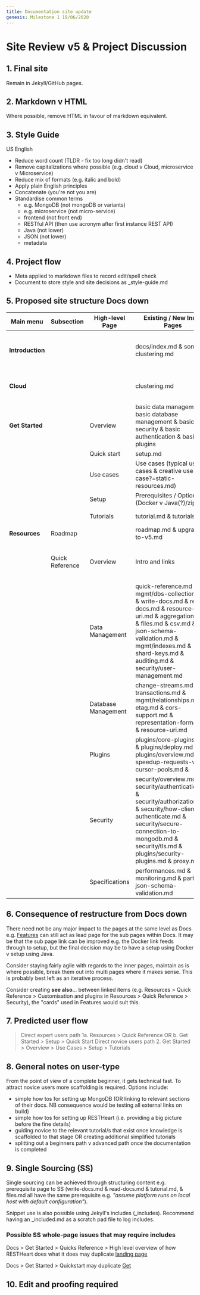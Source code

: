 ```yaml
---
title: Documentation site update
genesis: Milestone 1 19/06/2020
---
```


# Site Review v5 & Project Discussion 

## 1. Final site

Remain in Jekyll/GitHub pages.

## 2. Markdown v HTML

Where possible, remove HTML in favour of markdown equivalent.

## 3. Style Guide

US English

- Reduce word count (TLDR - fix too long didn't read)
- Remove capitalizations where possible (e.g. cloud v Cloud, microservice v Microservice)
- Reduce mix of formats (e.g. italic and bold)
- Apply plain English principles
- Concatenate (you're not you are)
- Standardise common terms
  - e.g. MongoDB (not mongoDB or variants)
  - e.g. microservice (not micro-service)
  - frontend (not front end)
  - RESTful API (then use acronym after first instance REST API)
  - Java (not lower)
  - JSON (not lower)
  - metadata

## 4. Project flow

- Meta applied to markdown files to record edit/spell check
- Document to store style and site decisions as _style-guide.md


## 5. Proposed site structure Docs down



| Main menu | Subsection                         | High-level Page	|    Existing / New Inner Pages                        | Notes |
|----------------|------------------------------------|-----------------------|------------------------------------------------|-------|
| **Introduction** |  |                       | docs/index.md & some of clustering.md | High level overview of what RESTHeart does.  Plus provide cards (as per [Features](https://restheart.org/features)) or sub menu for the following sections and their sub sections: |
| **Cloud**      |                                    |          | clustering.md | Consider similar to MongoDB's site and list all cloud-suitable option. Atlas/DocumentDB/AzureCosmos |
| **Get Started** |                  | Overview | basic data management & basic database management & basic security & basic authentication & basic plugins | High level overview of how RESTHeart does what it does |
|  |  | Quick start | setup.md |  |
|       |                 | Use cases   | Use cases (typical use cases & creative use case?=static-resources.md) | High level overview of why users may choose RESTHeart  |
|                |                 | Setup       | Prerequisites / Options: (Docker v Java(?)/zip ) | single source setup for quick start and tutorials |
|                |                 | Tutorials   | tutorial.md & tutorials.md                                 | Warrants further split to beginner/advanced |
| **Resources**  | Roadmap                            |                       | roadmap.md & upgrade-to-v5.md |  |
|                | Quick Reference | Overview | Intro and links | Feed page for REST data management, database management, customisation (non security), customisation (security), native security |
| |  | Data Management | quick-reference.md mgmt/dbs-collections.md & write-docs.md & read-docs.md & resource-uri.md & aggregations.md &  files.md & csv.md & json-schema-validation.md & mgmt/indexes.md & shard-keys.md & auditing.md & security/user-management.md | (=Content API) + |
| |  | Database Management | change-streams.md & transactions.md & mgmt/relationships.md & etag.md & cors-support.md & representation-format.md & resource-uri.md | (=Management API) |
|                |    | Plugins | plugins/core-plugins.md & plugins/deploy.md & plugins/overview.md & speedup-requests-with-cursor-pools.md & | Link to Security/security-plugins.md                   |
|                |        | Security | security/overview.md & security/authentication.md & security/authorization.md  & security/how-clients-authenticate.md & security/secure-connection-to-mongodb.md & security/tls.md & plugins/security-plugins.md & proxy.md | May be worth have a "native" security v customisable security structure |
|  |  | Specifications | performances.md & monitoring.md & parts of json-schema-validation.md |               |

## 6. Consequence of restructure from Docs down

There need not be any major impact to the pages at the same level as Docs e.g. [Features](https://restheart.org/features) can still act as lead page for the sub pages within Docs. It may be that the sub page link can be improved e.g. the Docker link feeds through to setup, but the final decision may be to have a setup using Docker v setup using Java.

Consider staying fairly agile with regards to the inner pages, maintain as is where possible, break them out into multi pages where it makes sense. This is probably best left as an iterative process. 

Consider creating **see also**... between linked items (e.g. Resources > Quick Reference > Customisation and plugins in Resources > Quick Reference > Security), the "cards" used in Features would suit this.

## 7. Predicted user flow

> Direct expert users path 1a. Resources > Quick Reference OR b. Get Started > Setup > Quick Start
> Direct novice users path 2. Get Started > Overview > Use Cases > Setup > Tutorials

## 8. General notes on user-type

From the point of view of a complete beginner, it gets technical fast. To attract novice users more scaffolding is required. Options include:

- simple how tos for setting up MongoDB (OR linking to relevant sections of their docs. NB consequence would be testing all external links on build)
- simple how tos for setting up RESTHeart (i.e. providing a big picture before the fine details)
- guiding novice to the relevant tutorial/s that exist once knowledge is scaffolded to that stage OR creating additional simplified tutorials
- splitting out a beginners path v advanced path once the documentation is completed


## 9. Single Sourcing (SS)

Single sourcing can be achieved through structuring content e.g. prerequisite page to SS (write-docs.md & read-docs.md & tutorial.md, & files.md all have the same prerequisite e.g. *"assume platform runs on local host with default configuration"*). 

Snippet use is also possible using Jekyll's includes (_includes). Recommend having an _included.md as a scratch pad file to log includes.

### Possible SS whole-page issues that may require includes

Docs > Get Started > Quicks Reference > High level overview of how RESTHeart does what it does may duplicate [landing page](https://restheart.org/)

Docs > Get Started > Quickstart  may duplicate [Get](https://restheart.org/get)


## 10. Edit and proofing required









